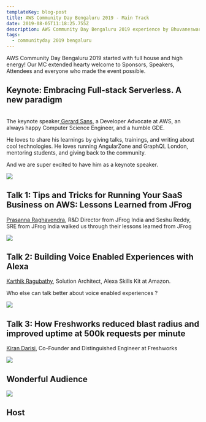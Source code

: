 ```yaml
---
templateKey: blog-post
title: AWS Community Day Bengaluru 2019 - Main Track
date: 2019-08-05T11:18:25.755Z
description: AWS Community Day Bengaluru 2019 experience by Bhuvaneswari Subramani
tags:
  - communityday 2019 bengaluru
---
```

AWS Community Day Bengaluru 2019 started with full house and high energy! Our MC extended hearty welcome to Sponsors, Speakers, Attendees and everyone who made the event possible.

## Keynote: Embracing Full-stack Serverless. A new paradigm

\
The keynote speaker[ Gerard Sans,](https://www.linkedin.com/in/gerard-sans/) a Developer Advocate at AWS, an always happy Computer Science Engineer, and a humble GDE.

He loves to share his learnings by giving talks, trainings, and writing about cool technologies. He loves running AngularZone and GraphQL London, mentoring students, and giving back to the community.

And we are super excited to have him as a keynote speaker.

![](/img/main_track_1_gerard.png)

## 

## Talk 1: Tips and Tricks for Running Your SaaS Business on AWS: Lessons Learned from JFrog

[Prasanna Raghavendra](https://www.linkedin.com/in/prasannaraghavendra/), R&D Director from JFrog India and Seshu Reddy, SRE from JFrog India walked us through their lessons learned from JFrog

![](/img/main_track_1_2ndtalk.png)

## Talk 2:  Building Voice Enabled Experiences with Alexa

[Karthik Ragubathy](https://www.linkedin.com/in/pkarthikr/), Solution Architect, Alexa Skills Kit at Amazon.

Who else can talk better about voice enabled experiences ?

![](/img/main_track_1_karthik.png)



## Talk 3: How Freshworks reduced blast radius and improved uptime at 500k requests per minute

[Kiran Darisi](https://www.linkedin.com/in/kirandarisi/), Co-Founder and Distinguished Engineer at Freshworks

![](/img/main_track_1_4.png)



## Wonderful Audience

![](/img/audience_2019.png)



## Host
